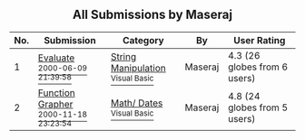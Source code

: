 ﻿<div align="center">

## All Submissions by Maseraj

</div>

No.  | Submission | Category | By   | User Rating
---- | ---------- | -------- | ---- | -----------
1 | [Evaluate<br /><sup>2000-06-09 21:39:58</sup>](https://github.com/Planet-Source-Code/maseraj-evaluate__1-8778) | [String Manipulation<br /><sup>Visual Basic</sup>](../ByCategory/string-manipulation__1-5.md) | Maseraj | 4.3 (26 globes from 6 users)
2 | [Function Grapher<br /><sup>2000-11-18 23:23:54</sup>](https://github.com/Planet-Source-Code/maseraj-function-grapher__1-12930) | [Math/ Dates<br /><sup>Visual Basic</sup>](../ByCategory/math-dates__1-37.md) | Maseraj | 4.8 (24 globes from 5 users)
